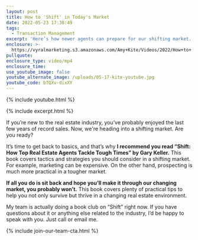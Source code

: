 ```yaml
---
layout: post
title: How to 'Shift' in Today's Market
date: 2022-05-23 17:38:49
tags:
  - Transaction Management
excerpt: 'Here’s how newer agents can prepare for our shifting market. '
enclosure: >-
  https://vyralmarketing.s3.amazonaws.com/Amy+Kite/Videos/2022/How+to+'Shift'+in+Today's+Market.mp4
pullquote:
enclosure_type: video/mp4
enclosure_time:
use_youtube_image: false
youtube_alternate_image: /uploads/05-17-kite-youtube.jpg
youtube_code: bTQXv-dixXY
---
```

{% include youtube.html %}

{% include excerpt.html %}

If you’re new to the real estate industry, you’ve probably enjoyed the last few years of record sales. Now, we're heading into a shifting market. Are you ready?

It’s time to get back to basics, and that’s why **I recommend you read “Shift: How Top Real Estate Agents Tackle Tough Times” by Gary Keller.** This book covers tactics and strategies you should consider in a shifting market. For example, marketing can be expensive. On the other hand, prospecting is much more practical in a tougher market.

**If all you do is sit back and hope you’ll make it through our changing market, you probably won’t.** This book covers plenty of practical tips to help you not only survive but thrive in a changing real estate environment.

My team is actually doing a book club on “Shift” right now. If you have questions about it or anything else related to the industry, I’d be happy to speak with you. Just call or email me.

{% include join-our-team-cta.html %}
